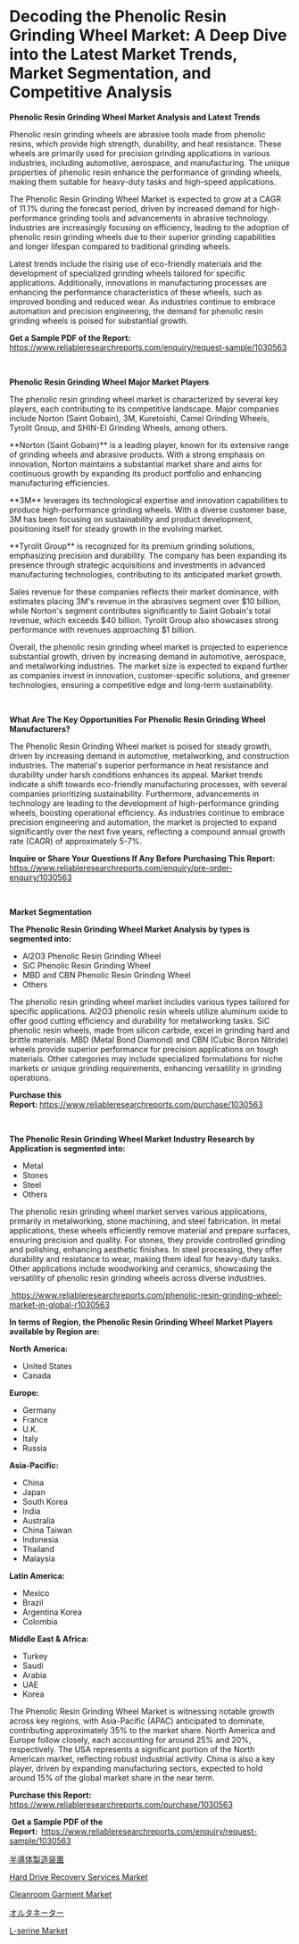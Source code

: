 <p><h1>Decoding the Phenolic Resin Grinding Wheel Market: A Deep Dive into the Latest Market Trends, Market Segmentation, and Competitive Analysis</h1></p><p><strong>Phenolic Resin Grinding Wheel Market Analysis and Latest Trends</strong></p>
<p><p>Phenolic resin grinding wheels are abrasive tools made from phenolic resins, which provide high strength, durability, and heat resistance. These wheels are primarily used for precision grinding applications in various industries, including automotive, aerospace, and manufacturing. The unique properties of phenolic resin enhance the performance of grinding wheels, making them suitable for heavy-duty tasks and high-speed applications.</p><p>The Phenolic Resin Grinding Wheel Market is expected to grow at a CAGR of 11.1% during the forecast period, driven by increased demand for high-performance grinding tools and advancements in abrasive technology. Industries are increasingly focusing on efficiency, leading to the adoption of phenolic resin grinding wheels due to their superior grinding capabilities and longer lifespan compared to traditional grinding wheels. </p><p>Latest trends include the rising use of eco-friendly materials and the development of specialized grinding wheels tailored for specific applications. Additionally, innovations in manufacturing processes are enhancing the performance characteristics of these wheels, such as improved bonding and reduced wear. As industries continue to embrace automation and precision engineering, the demand for phenolic resin grinding wheels is poised for substantial growth.</p></p>
<p><strong>Get a Sample PDF of the Report:&nbsp;</strong> <a href="https://www.reliableresearchreports.com/enquiry/request-sample/1030563">https://www.reliableresearchreports.com/enquiry/request-sample/1030563</a></p>
<p>&nbsp;</p>
<p><strong>Phenolic Resin Grinding Wheel Major Market Players</strong></p>
<p><p>The phenolic resin grinding wheel market is characterized by several key players, each contributing to its competitive landscape. Major companies include Norton (Saint Gobain), 3M, Kuretoishi, Camel Grinding Wheels, Tyrolit Group, and SHIN-EI Grinding Wheels, among others.</p><p>**Norton (Saint Gobain)** is a leading player, known for its extensive range of grinding wheels and abrasive products. With a strong emphasis on innovation, Norton maintains a substantial market share and aims for continuous growth by expanding its product portfolio and enhancing manufacturing efficiencies.</p><p>**3M** leverages its technological expertise and innovation capabilities to produce high-performance grinding wheels. With a diverse customer base, 3M has been focusing on sustainability and product development, positioning itself for steady growth in the evolving market.</p><p>**Tyrolit Group** is recognized for its premium grinding solutions, emphasizing precision and durability. The company has been expanding its presence through strategic acquisitions and investments in advanced manufacturing technologies, contributing to its anticipated market growth.</p><p>Sales revenue for these companies reflects their market dominance, with estimates placing 3M's revenue in the abrasives segment over $10 billion, while Norton's segment contributes significantly to Saint Gobain's total revenue, which exceeds $40 billion. Tyrolit Group also showcases strong performance with revenues approaching $1 billion.</p><p>Overall, the phenolic resin grinding wheel market is projected to experience substantial growth, driven by increasing demand in automotive, aerospace, and metalworking industries. The market size is expected to expand further as companies invest in innovation, customer-specific solutions, and greener technologies, ensuring a competitive edge and long-term sustainability.</p></p>
<p>&nbsp;</p>
<p><strong>What Are The Key Opportunities For Phenolic Resin Grinding Wheel Manufacturers?</strong></p>
<p><p>The Phenolic Resin Grinding Wheel market is poised for steady growth, driven by increasing demand in automotive, metalworking, and construction industries. The material's superior performance in heat resistance and durability under harsh conditions enhances its appeal. Market trends indicate a shift towards eco-friendly manufacturing processes, with several companies prioritizing sustainability. Furthermore, advancements in technology are leading to the development of high-performance grinding wheels, boosting operational efficiency. As industries continue to embrace precision engineering and automation, the market is projected to expand significantly over the next five years, reflecting a compound annual growth rate (CAGR) of approximately 5-7%.</p></p>
<p><strong>Inquire or Share Your Questions If Any Before Purchasing This Report:</strong> <a href="https://www.reliableresearchreports.com/enquiry/pre-order-enquiry/1030563">https://www.reliableresearchreports.com/enquiry/pre-order-enquiry/1030563</a></p>
<p>&nbsp;</p>
<p><strong>Market Segmentation</strong></p>
<p><strong>The Phenolic Resin Grinding Wheel Market Analysis by types is segmented into:</strong></p>
<p><ul><li>Al2O3 Phenolic Resin Grinding Wheel</li><li>SiC Phenolic Resin Grinding Wheel</li><li>MBD and CBN Phenolic Resin Grinding Wheel</li><li>Others</li></ul></p>
<p><p>The phenolic resin grinding wheel market includes various types tailored for specific applications. Al2O3 phenolic resin wheels utilize aluminum oxide to offer good cutting efficiency and durability for metalworking tasks. SiC phenolic resin wheels, made from silicon carbide, excel in grinding hard and brittle materials. MBD (Metal Bond Diamond) and CBN (Cubic Boron Nitride) wheels provide superior performance for precision applications on tough materials. Other categories may include specialized formulations for niche markets or unique grinding requirements, enhancing versatility in grinding operations.</p></p>
<p><strong>Purchase this Report:&nbsp;</strong><a href="https://www.reliableresearchreports.com/purchase/1030563">https://www.reliableresearchreports.com/purchase/1030563</a></p>
<p>&nbsp;</p>
<p><strong>The Phenolic Resin Grinding Wheel Market Industry Research by Application is segmented into:</strong></p>
<p><ul><li>Metal</li><li>Stones</li><li>Steel</li><li>Others</li></ul></p>
<p><p>The phenolic resin grinding wheel market serves various applications, primarily in metalworking, stone machining, and steel fabrication. In metal applications, these wheels efficiently remove material and prepare surfaces, ensuring precision and quality. For stones, they provide controlled grinding and polishing, enhancing aesthetic finishes. In steel processing, they offer durability and resistance to wear, making them ideal for heavy-duty tasks. Other applications include woodworking and ceramics, showcasing the versatility of phenolic resin grinding wheels across diverse industries.</p></p>
<p><a href="https://www.reliableresearchreports.com/phenolic-resin-grinding-wheel-market-in-global-r1030563">&nbsp;https://www.reliableresearchreports.com/phenolic-resin-grinding-wheel-market-in-global-r1030563</a></p>
<p><strong>In terms of Region, the Phenolic Resin Grinding Wheel Market Players available by Region are:</strong></p>
<p>
    <p> <strong> North America: </strong>
        <ul>
            <li>United States</li>
            <li>Canada</li>
        </ul>
        </p> 
    <p> <strong> Europe: </strong>
        <ul>
            <li>Germany</li>
            <li>France</li>
            <li>U.K.</li>
            <li>Italy</li>
            <li>Russia</li>
        </ul>
        </p> 
    <p> <strong> Asia-Pacific: </strong>
        <ul>
            <li>China</li>
            <li>Japan</li>
            <li>South Korea</li>
            <li>India</li>
            <li>Australia</li>
            <li>China Taiwan</li>
            <li>Indonesia</li>
            <li>Thailand</li>
            <li>Malaysia</li>
        </ul>
        </p> 
    <p> <strong> Latin America: </strong>
        <ul>
            <li>Mexico</li>
            <li>Brazil</li>
            <li>Argentina Korea</li>
            <li>Colombia</li>
        </ul>
        </p> 
    <p> <strong> Middle East & Africa: </strong>
        <ul>
            <li>Turkey</li>
            <li>Saudi</li>
            <li>Arabia</li>
            <li>UAE</li>
            <li>Korea</li>
        </ul>
    </p>
    </p>
<p><p>The Phenolic Resin Grinding Wheel Market is witnessing notable growth across key regions, with Asia-Pacific (APAC) anticipated to dominate, contributing approximately 35% to the market share. North America and Europe follow closely, each accounting for around 25% and 20%, respectively. The USA represents a significant portion of the North American market, reflecting robust industrial activity. China is also a key player, driven by expanding manufacturing sectors, expected to hold around 15% of the global market share in the near term.</p></p>
<p><strong>Purchase this Report: </strong><a href="https://www.reliableresearchreports.com/purchase/1030563">https://www.reliableresearchreports.com/purchase/1030563</a></p>
<p>&nbsp;<strong>Get a Sample PDF of the Report:&nbsp;&nbsp;</strong><a href="https://www.reliableresearchreports.com/enquiry/request-sample/1030563">https://www.reliableresearchreports.com/enquiry/request-sample/1030563</a></p>
<p><strong></strong></p>
<p><p><a href="https://medium.com/@jeannesawayn2023/%E6%AC%A1%E3%81%AE%E6%96%87%E7%AB%A0%E3%82%92%E6%97%A5%E6%9C%AC%E8%AA%9E%E3%81%AB%E7%BF%BB%E8%A8%B3%E3%81%97%E3%81%BE%E3%81%99-%E8%A3%BD%E5%93%81%E3%82%BF%E3%82%A4%E3%83%97-%E3%82%A2%E3%83%97%E3%83%AA%E3%82%B1%E3%83%BC%E3%82%B7%E3%83%A7%E3%83%B3-%E5%9C%B0%E5%9F%9F%E5%88%A5%E3%81%AE%E3%82%B0%E3%83%AD%E3%83%BC%E3%83%90%E3%83%AB%E5%8D%8A%E5%B0%8E%E4%BD%93%E8%A3%BD%E9%80%A0%E8%A3%85%E7%BD%AE%E3%81%AE%E5%B8%82%E5%A0%B4%E8%A6%8F%E6%A8%A1%E3%81%A8%E3%82%B7%E3%82%A7%E3%82%A2%E5%88%86%E6%9E%90-%E4%BA%88%E6%B8%AC-2024%E5%B9%B4-2031%E5%B9%B4-9ab9d42ee985">半導体製造装置</a></p><p><a href="https://www.linkedin.com/pulse/hard-drive-recovery-services-market-segmentation-geographical-0aksc?trackingId=77dTGgcWSiWSAbswzx2Azg%3D%3D">Hard Drive Recovery Services Market</a></p><p><a href="https://medium.com/@avnhan99_20208/cleanroom-garment-market-share-and-new-trends-analysis-by-its-type-application-end-use-and-7b47aa003914">Cleanroom Garment Market</a></p><p><a href="https://medium.com/@melliestracke2023/%E3%82%AA%E3%83%AB%E3%82%BF%E3%83%8D%E3%83%BC%E3%82%BF%E3%83%BC%E5%B8%82%E5%A0%B4%E3%82%92%E3%83%8A%E3%83%93%E3%82%B2%E3%83%BC%E3%83%88%E3%81%99%E3%82%8B-2024%E5%B9%B4%E3%81%8B%E3%82%892031%E5%B9%B4%E3%81%BE%E3%81%A7%E3%81%AE%E6%9C%9F%E9%96%93%E3%81%AB%E9%96%A2%E3%81%99%E3%82%8B%E5%B0%82%E9%96%80%E5%AE%B6%E3%81%AE%E5%88%86%E6%9E%90%E3%81%A8%E5%B8%82%E5%A0%B4%E4%BA%88%E6%B8%AC-49c9f3556541">オルタネーター</a></p><p><a href="https://github.com/ChiragRp1/Market-Research-Report-List-6/blob/main/l-serine-market.md">L-serine Market</a></p></p>